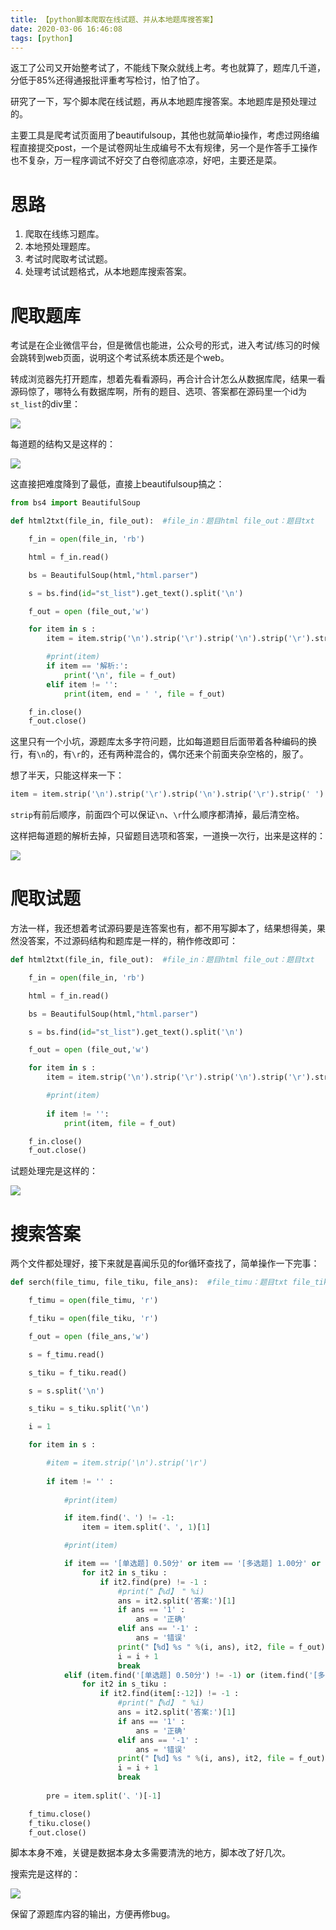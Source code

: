 ```yaml
---
title: 【python脚本爬取在线试题、并从本地题库搜答案】
date: 2020-03-06 16:46:08
tags: [python]
---
```


返工了公司又开始整考试了，不能线下聚众就线上考。考也就算了，题库几千道，分低于85%还得通报批评重考写检讨，怕了怕了。

研究了一下，写个脚本爬在线试题，再从本地题库搜答案。本地题库是预处理过的。

主要工具是爬考试页面用了beautifulsoup，其他也就简单io操作，考虑过网络编程直接提交post，一个是试卷网址生成编号不太有规律，另一个是作答手工操作也不复杂，万一程序调试不好交了白卷彻底凉凉，好吧，主要还是菜。

<!-- more -->

# 思路

1. 爬取在线练习题库。
2. 本地预处理题库。
3. 考试时爬取考试试题。
4. 处理考试试题格式，从本地题库搜索答案。

# 爬取题库

考试是在企业微信平台，但是微信也能进，公众号的形式，进入考试/练习的时候会跳转到web页面，说明这个考试系统本质还是个web。

转成浏览器先打开题库，想着先看看源码，再合计合计怎么从数据库爬，结果一看源码惊了，哪特么有数据库啊，所有的题目、选项、答案都在源码里一个id为``st_list``的div里：

![](./1047/1.PNG)

每道题的结构又是这样的：

![](./1047/2.PNG)

这直接把难度降到了最低，直接上beautifulsoup搞之：

``` python
from bs4 import BeautifulSoup

def html2txt(file_in, file_out):  #file_in：题目html file_out：题目txt

	f_in = open(file_in, 'rb')

	html = f_in.read()

	bs = BeautifulSoup(html,"html.parser")

	s = bs.find(id="st_list").get_text().split('\n')

	f_out = open (file_out,'w')

	for item in s :
		item = item.strip('\n').strip('\r').strip('\n').strip('\r').strip(' ')

		#print(item)
		if item == '解析:':
			print('\n', file = f_out)
		elif item != '':
			print(item, end = ' ', file = f_out)

	f_in.close()
	f_out.close()
```

这里只有一个小坑，源题库太多字符问题，比如每道题目后面带着各种编码的换行，有``\n``的，有``\r``的，还有两种混合的，偶尔还来个前面夹杂空格的，服了。

想了半天，只能这样来一下：

``` python
item = item.strip('\n').strip('\r').strip('\n').strip('\r').strip(' ')
```

``strip``有前后顺序，前面四个可以保证``\n``、``\r``什么顺序都清掉，最后清空格。

这样把每道题的解析去掉，只留题目选项和答案，一道换一次行，出来是这样的：

![](./1047/3.PNG)

# 爬取试题

方法一样，我还想着考试源码要是连答案也有，都不用写脚本了，结果想得美，果然没答案，不过源码结构和题库是一样的，稍作修改即可：

``` python
def html2txt(file_in, file_out):  #file_in：题目html file_out：题目txt

	f_in = open(file_in, 'rb')

	html = f_in.read()

	bs = BeautifulSoup(html,"html.parser")

	s = bs.find(id="st_list").get_text().split('\n')

	f_out = open (file_out,'w')

	for item in s :
		item = item.strip('\n').strip('\r').strip('\n').strip('\r').strip(' ')

		#print(item)
		
		if item != '':
			print(item, file = f_out)

	f_in.close()
	f_out.close()
```

试题处理完是这样的：

![](./1047/4.PNG)

# 搜索答案

两个文件都处理好，接下来就是喜闻乐见的for循环查找了，简单操作一下完事：

``` python
def serch(file_timu, file_tiku, file_ans):  #file_timu：题目txt file_tiku：题库txt file_ans：输出答案txt

	f_timu = open(file_timu, 'r')

	f_tiku = open(file_tiku, 'r')

	f_out = open (file_ans,'w')

	s = f_timu.read()

	s_tiku = f_tiku.read()

	s = s.split('\n')

	s_tiku = s_tiku.split('\n')

	i = 1

	for item in s :

		#item = item.strip('\n').strip('\r')
		
		if item != '' :
			
			#print(item)

			if item.find('、') != -1:
				item = item.split('、', 1)[1]

			#print(item)

			if item == '[单选题] 0.50分' or item == '[多选题] 1.00分' or item == '[判断题] 0.50分':
				for it2 in s_tiku :
					if it2.find(pre) != -1 :
						#print("【%d】 " %i)
						ans = it2.split('答案:')[1]
						if ans == '1' :
							ans = '正确'
						elif ans == '-1' :
							ans = '错误'
						print("【%d】%s " %(i, ans), it2, file = f_out)
						i = i + 1
						break
			elif (item.find('[单选题] 0.50分') != -1) or (item.find('[多选题] 1.00分') != -1) or (item.find('[判断题] 0.50分') != -1):
				for it2 in s_tiku :
					if it2.find(item[:-12]) != -1 :
						#print("【%d】 " %i)
						ans = it2.split('答案:')[1]
						if ans == '1' :
							ans = '正确'
						elif ans == '-1' :
							ans = '错误'
						print("【%d】%s " %(i, ans), it2, file = f_out)
						i = i + 1
						break
	
		pre = item.split('、')[-1]

	f_timu.close()
	f_tiku.close()
	f_out.close()
```

脚本本身不难，关键是数据本身太多需要清洗的地方，脚本改了好几次。

搜索完是这样的：

![](./1047/5.PNG)

保留了源题库内容的输出，方便再修bug。